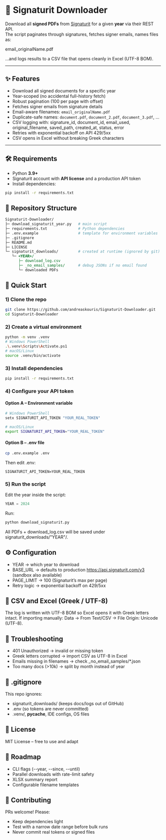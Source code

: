 # 📂 Signaturit Downloader

Download all **signed PDFs** from [Signaturit](https://www.signaturit.com/) for a given **year** via their REST API.  
The script paginates through signatures, fetches signer emails, names files as: 

email_originalName.pdf 


…and logs results to a CSV file that opens cleanly in Excel (UTF-8 BOM).

---

## ✨ Features

- Download all signed documents for a specific year  
- Year-scoped (no accidental full-history fetch)  
- Robust pagination (100 per page with offset)  
- Fetches signer emails from signature details  
- Email-aware filenames: `email_originalName.pdf`  
- Duplicate-safe names: `document.pdf`, `document_2.pdf`, `document_3.pdf`, …  
- CSV logging with: signature_id, document_id, email_used, original_filename, saved_path, created_at, status, error  
- Retries with exponential backoff on API 429/5xx  
- CSV opens in Excel without breaking Greek characters  

---

## 🛠 Requirements

- Python **3.9+**  
- Signaturit account with **API license** and a production API token  
- Install dependencies:
```bash
pip install -r requirements.txt
```

## 📂 Repository Structure

```perl
Signaturit-Downloader/
├─ download_signaturit_year.py   # main script
├─ requirements.txt              # Python dependencies
├─ .env.example                  # template for environment variables
├─ .gitignore
├─ README.md
├─ LICENSE
└─ signaturit_downloads/         # created at runtime (ignored by git)
   └─ <YEAR>/
      ├─ download_log.csv
      ├─ _no_email_samples/      # debug JSONs if no email found
      └─ downloaded PDFs
```

## 🚀 Quick Start

### 1) Clone the repo
```bash
git clone https://github.com/andreaskouris/Signaturit-Downloader.git
cd Signaturit-Downloader
```

### 2) Create a virtual environment
```bash
python -m venv .venv
# Windows PowerShell
.\.venv\Scripts\Activate.ps1
# macOS/Linux
source .venv/bin/activate
```

### 3) Install dependencies
```bash
pip install -r requirements.txt
```

### 4) Configure your API token
#### Option A – Environment variable

```powershell
# Windows PowerShell
setx SIGNATURIT_API_TOKEN "YOUR_REAL_TOKEN"
```
```bash
# macOS/Linux
export SIGNATURIT_API_TOKEN="YOUR_REAL_TOKEN"
```

#### Option B – .env file
```bash
cp .env.example .env
```
Then edit .env:
```env
SIGNATURIT_API_TOKEN=YOUR_REAL_TOKEN
```

### 5) Run the script
Edit the year inside the script:
```python
YEAR = 2024
```
Run:
```bash
python download_signaturit.py
```

All PDFs + download_log.csv will be saved under signaturit_downloads/"YEAR"/.

## ⚙️ Configuration

- YEAR → which year to download
- BASE_URL → defaults to production https://api.signaturit.com/v3 (sandbox also available)
- PAGE_LIMIT → 100 (Signaturit’s max per page)
- Retry logic → exponential backoff on 429/5xx

## 📄 CSV and Excel (Greek / UTF-8)

The log is written with UTF-8 BOM so Excel opens it with Greek letters intact.
If importing manually: Data → From Text/CSV → File Origin: Unicode (UTF-8).

## 🧯 Troubleshooting

- 401 Unauthorized → invalid or missing token
- Greek letters corrupted → import CSV as UTF-8 in Excel
- Emails missing in filenames → check _no_email_samples/*.json
- Too many docs (>10k) → split by month instead of year

## 🧾 .gitignore

This repo ignores:
  - signaturit_downloads/ (keeps docs/logs out of GitHub)
  - .env (so tokens are never committed)
  - .venv/, __pycache__, IDE configs, OS files

## 📜 License

MIT License – free to use and adapt

## 🔮 Roadmap

- CLI flags (--year, --since, --until)
- Parallel downloads with rate-limit safety
- XLSX summary report
- Configurable filename templates

## 🤝 Contributing

PRs welcome! Please:
- Keep dependencies light
- Test with a narrow date range before bulk runs
- Never commit real tokens or signed files
